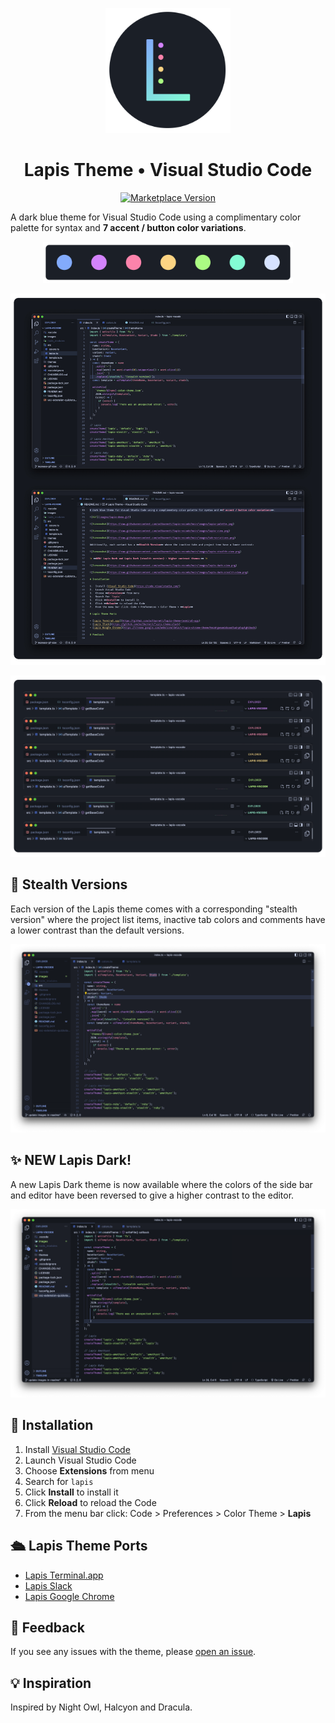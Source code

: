 <p align="center"><img style="width: 200px" src="https://raw.githubusercontent.com/aslbarnett/lapis-vscode/main/images/logo.png" /></p>

<div align="center">

# Lapis Theme • Visual Studio Code

</div>

<p align="center">
  <a href="https://marketplace.visualstudio.com/items?itemName=AlexBarnett.lapis-vscode">
    <img alt="Marketplace Version" src="https://img.shields.io/visual-studio-marketplace/v/AlexBarnett.lapis-vscode?label=Version&color=83ABFC&labelColor=1B1F27">
  </a>
</p>

A dark blue theme for Visual Studio Code using a complimentary color palette for syntax and **7 accent / button color variations**.

<div align="center">

<img width="400px" src="images/lapis-palette.png">

</div>

![Screenshot](https://raw.githubusercontent.com/aslbarnett/lapis-vscode/main/images/demo.jpg)

![Screenshot](https://raw.githubusercontent.com/aslbarnett/lapis-vscode/main/images/tab-variations.png)

## 🥋 Stealth Versions

Each version of the Lapis theme comes with a corresponding "stealth version" where the project list items, inactive tab colors and comments have a lower contrast than the default versions.

![Screenshot](https://raw.githubusercontent.com/aslbarnett/lapis-vscode/main/images/lapis-index-stealth.png)

## ✨ NEW Lapis Dark!

A new Lapis Dark theme is now available where the colors of the side bar and editor have been reversed to give a higher contrast to the editor.

![Screenshot](https://raw.githubusercontent.com/aslbarnett/lapis-vscode/main/images/lapis-dark-index.png)

## 🚀 Installation

1.  Install [Visual Studio Code](https://code.visualstudio.com/)
2.  Launch Visual Studio Code
3.  Choose **Extensions** from menu
4.  Search for `lapis`
5.  Click **Install** to install it
6.  Click **Reload** to reload the Code
7.  From the menu bar click: Code > Preferences > Color Theme > **Lapis**

## 🛳 Lapis Theme Ports

- [Lapis Terminal.app](https://github.com/aslbarnett/lapis-theme-terminal-app)
- [Lapis Slack](https://github.com/aslbarnett/lapis-theme-slack)
- [Lapis Google Chrome](https://chrome.google.com/webstore/detail/lapis-chrome-theme/hmcmhgomamidaaodladnploplghibodb)

## 📝 Feedback

If you see any issues with the theme, please [open an issue](https://github.com/aslbarnett/lapis-vscode/issues).

## 💡 Inspiration

Inspired by Night Owl, Halcyon and Dracula.
